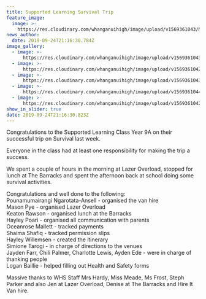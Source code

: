 ```yaml
---
title: Supported Learning Survival Trip
feature_image:
  image: >-
    https://res.cloudinary.com/whanganuihigh/image/upload/v1569361043/News/HR.Survival%20Trip.Supported%20Learning/20190919_094222.jpg
news_author:
  date: 2019-09-24T21:16:30.784Z
image_gallery:
  - image: >-
      https://res.cloudinary.com/whanganuihigh/image/upload/v1569361043/News/HR.Survival%20Trip.Supported%20Learning/20190919_090100.jpg
  - image: >-
      https://res.cloudinary.com/whanganuihigh/image/upload/v1569361042/News/HR.Survival%20Trip.Supported%20Learning/20190919_094306.jpg
  - image: >-
      https://res.cloudinary.com/whanganuihigh/image/upload/v1569361043/News/HR.Survival%20Trip.Supported%20Learning/20190919_095751.jpg
  - image: >-
      https://res.cloudinary.com/whanganuihigh/image/upload/v1569361044/News/HR.Survival%20Trip.Supported%20Learning/20190919_100042.jpg
  - image: >-
      https://res.cloudinary.com/whanganuihigh/image/upload/v1569361042/News/HR.Survival%20Trip.Supported%20Learning/20190919_121124.jpg
show_in_slider: true
date: 2019-09-24T21:16:30.823Z
---
```

Congratulations to the Supported Learning Class Year 9A on their successful trip on Survival last week. 

Everyone in the class had at least one responsibility for making the trip a success. 

We spent a couple of hours in the morning at Lazer Overload, stopped for lunch at The Barracks and spent the afternoon back at school doing some survival activities.

Congratulations and well done to the following:  
Pounamumairangi Ngarotata-Ansell - organised the van hire  
Mason Pye - organised Lazer Overload  
Keaton Rawson - organised lunch at the Barracks  
Hayley Poari - organised all communication with parents  
Oceanrose Mallett - tracked payments  
Shaima Shafiq - tracked permission slips  
Hayley Willemsen - created the itinerary  
Simione Tarogi - in charge of directions to the venues  
Jayden Farr, Chili Palmer, Charlotte Lewis, Ayden Ede - were in charge of thanking people  
Logan Baillie - helped filling out Health and Safety forms

Massive thanks to WHS Staff Mrs Hardy, Miss Meade, Ms Frost, Steph Parker and also Jen at Lazer Overload, Denise at The Barracks and Hire It Van hire.
